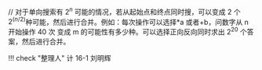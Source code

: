 // 对于单向搜索有 $2^n$ 可能的情况，若从起始点和终点同时搜，可以变成 2 个 $2^{(n/2)}$种可能，然后进行合并。例如：每次操作可以选择*a 或者+b，问数字从 n 开始操作 40 次 变成 m 的可能性有多少种。可以选择正向反向同时求出 $2^{20}$ 个答案，然后进行合并。

!!! check "整理人"
    计 16-1 刘明辉